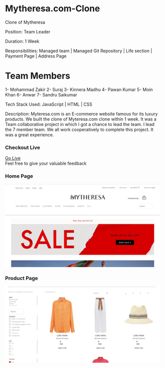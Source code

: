 # Mytheresa.com-Clone
Clone of Mytheresa

Position: Team Leader

Duration: 1 Week

Responsibilities: Managed team | Managed Git Repository | Life section | Payment Page | Address Page

# Team Members
1- Mohammad Zakir
2- Suraj
3- Kinnera Madhu
4- Pawan Kumar
5- Moin Khan
6- Anwar
7- Sandru Saikumar

Tech Stack Used: JavaScript | HTML | CSS 

Description: Myteresa.com is an E-commerce website famous for its luxury products. We built the clone of Myteresa.com clone within 1 week. It was a Team collaborative project in which I got a chance to lead the team. I lead the 7 member team. We all work cooperatively to complete this project. It was a great experience.


### Checkout Live
<a href="https://sunny-bubblegum-120988.netlify.app/" > Go Live</a> 
<br/>
Feel free to give your valuable feedback

### Home Page
![](https://github.com/Mozakir178/Mytheresa.com-Clone/blob/main/mytherasa.jpg)
### Product Page
![](https://github.com/Mozakir178/Mytheresa.com-Clone/blob/main/mytherasa2.jpg)
